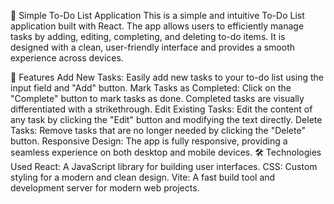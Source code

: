 📝 Simple To-Do List Application
This is a simple and intuitive To-Do List application built with React. The app allows users to efficiently manage tasks by adding, editing, completing, and deleting to-do items. It is designed with a clean, user-friendly interface and provides a smooth experience across devices.

🚀 Features
Add New Tasks: Easily add new tasks to your to-do list using the input field and "Add" button.
Mark Tasks as Completed: Click on the "Complete" button to mark tasks as done. Completed tasks are visually differentiated with a strikethrough.
Edit Existing Tasks: Edit the content of any task by clicking the "Edit" button and modifying the text directly.
Delete Tasks: Remove tasks that are no longer needed by clicking the "Delete" button.
Responsive Design: The app is fully responsive, providing a seamless experience on both desktop and mobile devices.
🛠️ Technologies Used
React: A JavaScript library for building user interfaces.
CSS: Custom styling for a modern and clean design.
Vite: A fast build tool and development server for modern web projects.
